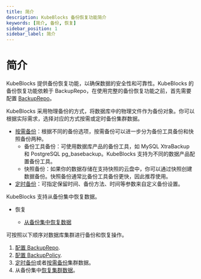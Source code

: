 ```yaml
---
title: 简介
description: KubeBlocks 备份恢复功能简介
keywords: [简介, 备份, 恢复]
sidebar_position: 1
sidebar_label: 简介
---
```


# 简介

KubeBlocks 提供备份恢复功能，以确保数据的安全性和可靠性。KubeBlocks 的备份恢复功能依赖于 BackupRepo，在使用完整的备份恢复功能之前，首先需要配置 [BackupRepo](../backup-and-restore/backup/backup-repo.md)。

KubeBlocks 采用物理备份的方式，将数据库中的物理文件作为备份对象。你可以根据实际需求，选择对应的方式按需或定时备份集群数据。

- [按需备份](../backup-and-restore/backup/on-demand-backup.md)：根据不同的备份选项，按需备份可以进一步分为备份工具备份和快照备份两种。
  - 备份工具备份：可使用数据库产品的备份工具，如 MySQL XtraBackup 和 PostgreSQL pg_basebackup。KubeBlocks 支持为不同的数据产品配置备份工具。
  - 快照备份：如果你的数据存储在支持快照的云盘中，你可以通过快照创建数据备份。快照备份通常比备份工具备份更快，因此推荐使用。
- [定时备份](../backup-and-restore/backup/scheduled-backup.md)：可指定保留时间、备份方法、时间等参数来自定义备份设置。

KubeBlocks 支持从备份集中恢复数据。

- 恢复

  - [从备份集中恢复数据](../backup-and-restore/restore/restore-data-from-backup-set.md)

可按照以下顺序对数据库集群进行备份和恢复操作。

1. [配置 BackupRepo](./backup/backup-repo.md).
2. [配置 BackupPolicy](./backup/configure-backup-policy.md).
3. [定时备份](./backup/scheduled-backup.md)或者[按需备份](./backup/on-demand-backup.md)集群数据。
4. 从备份集中[恢复集群数据](./restore/restore-data-from-backup-set.md)。
